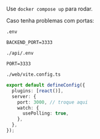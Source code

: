 Use `docker compose up` para rodar.

Caso tenha problemas com portas:

`.env`
```
BACKEND_PORT=3333
```

`./api/.env`
```
PORT=3333
```

`./web/vite.config.ts`
```ts
export default defineConfig({
  plugins: [react()],
  server: {
    port: 3000, // troque aqui
    watch: {
      usePolling: true,
    },
  },
});
```
